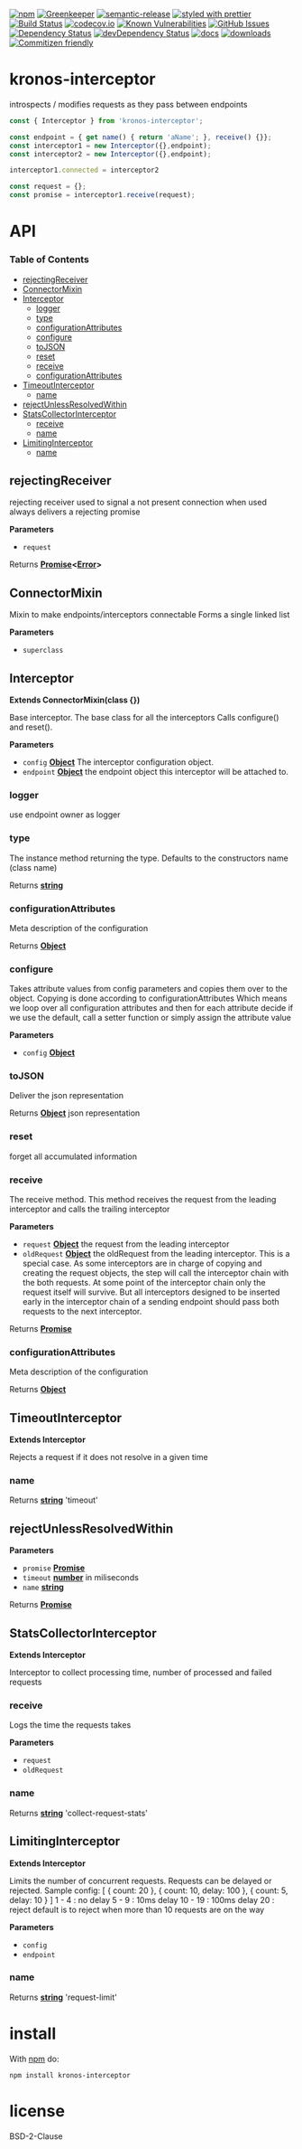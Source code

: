 [![npm](https://img.shields.io/npm/v/kronos-interceptor.svg)](https://www.npmjs.com/package/kronos-interceptor)
[![Greenkeeper](https://badges.greenkeeper.io/Kronos-Integration/kronos-interceptor.svg)](https://greenkeeper.io/)
[![semantic-release](https://img.shields.io/badge/%20%20%F0%9F%93%A6%F0%9F%9A%80-semantic--release-e10079.svg)](https://github.com/Kronos-Integration/kronos-interceptor)
[![styled with prettier](https://img.shields.io/badge/styled_with-prettier-ff69b4.svg)](https://github.com/prettier/prettier)
[![Build Status](https://secure.travis-ci.org/Kronos-Integration/kronos-interceptor.png)](http://travis-ci.org/Kronos-Integration/kronos-interceptor)
[![codecov.io](http://codecov.io/github/Kronos-Integration/kronos-interceptor/coverage.svg?branch=master)](http://codecov.io/github/Kronos-Integration/kronos-interceptor?branch=master)
[![Known Vulnerabilities](https://snyk.io/test/github/Kronos-Integration/kronos-interceptor/badge.svg)](https://snyk.io/test/github/Kronos-Integration/kronos-interceptor)
[![GitHub Issues](https://img.shields.io/github/issues/Kronos-Integration/kronos-interceptor.svg?style=flat-square)](https://github.com/Kronos-Integration/kronos-interceptor/issues)
[![Dependency Status](https://david-dm.org/Kronos-Integration/kronos-interceptor.svg)](https://david-dm.org/Kronos-Integration/kronos-interceptor)
[![devDependency Status](https://david-dm.org/Kronos-Integration/kronos-interceptor/dev-status.svg)](https://david-dm.org/Kronos-Integration/kronos-interceptor#info=devDependencies)
[![docs](http://inch-ci.org/github/Kronos-Integration/kronos-interceptor.svg?branch=master)](http://inch-ci.org/github/Kronos-Integration/kronos-interceptor)
[![downloads](http://img.shields.io/npm/dm/kronos-interceptor.svg?style=flat-square)](https://npmjs.org/package/kronos-interceptor)
[![Commitizen friendly](https://img.shields.io/badge/commitizen-friendly-brightgreen.svg)](http://commitizen.github.io/cz-cli/)

# kronos-interceptor

introspects / modifies requests as they pass between endpoints

<!-- skip-example -->

```javascript
const { Interceptor } from 'kronos-interceptor';

const endpoint = { get name() { return 'aName'; }, receive() {}};
const interceptor1 = new Interceptor({},endpoint);
const interceptor2 = new Interceptor({},endpoint);

interceptor1.connected = interceptor2

const request = {};
const promise = interceptor1.receive(request);
```

# API

<!-- Generated by documentation.js. Update this documentation by updating the source code. -->

### Table of Contents

-   [rejectingReceiver](#rejectingreceiver)
-   [ConnectorMixin](#connectormixin)
-   [Interceptor](#interceptor)
    -   [logger](#logger)
    -   [type](#type)
    -   [configurationAttributes](#configurationattributes)
    -   [configure](#configure)
    -   [toJSON](#tojson)
    -   [reset](#reset)
    -   [receive](#receive)
    -   [configurationAttributes](#configurationattributes-1)
-   [TimeoutInterceptor](#timeoutinterceptor)
    -   [name](#name)
-   [rejectUnlessResolvedWithin](#rejectunlessresolvedwithin)
-   [StatsCollectorInterceptor](#statscollectorinterceptor)
    -   [receive](#receive-1)
    -   [name](#name-1)
-   [LimitingInterceptor](#limitinginterceptor)
    -   [name](#name-2)

## rejectingReceiver

rejecting receiver used to signal a not present connection
when used always delivers a rejecting promise

**Parameters**

-   `request`  

Returns **[Promise](https://developer.mozilla.org/docs/Web/JavaScript/Reference/Global_Objects/Promise)&lt;[Error](https://developer.mozilla.org/docs/Web/JavaScript/Reference/Global_Objects/Error)>**

## ConnectorMixin

Mixin to make endpoints/interceptors connectable
Forms a single linked list

**Parameters**

-   `superclass`  

## Interceptor

**Extends ConnectorMixin(class {})**

Base interceptor. The base class for all the interceptors
Calls configure() and reset().

**Parameters**

-   `config` **[Object](https://developer.mozilla.org/docs/Web/JavaScript/Reference/Global_Objects/Object)** The interceptor configuration object.
-   `endpoint` **[Object](https://developer.mozilla.org/docs/Web/JavaScript/Reference/Global_Objects/Object)** the endpoint object this interceptor will be attached to.

### logger

use endpoint owner as logger

### type

The instance method returning the type.
Defaults to the constructors name (class name)

Returns **[string](https://developer.mozilla.org/docs/Web/JavaScript/Reference/Global_Objects/String)**

### configurationAttributes

Meta description of the configuration

Returns **[Object](https://developer.mozilla.org/docs/Web/JavaScript/Reference/Global_Objects/Object)**

### configure

Takes attribute values from config parameters
and copies them over to the object.
Copying is done according to configurationAttributes
Which means we loop over all configuration attributes
and then for each attribute decide if we use the default, call a setter function
or simply assign the attribute value

**Parameters**

-   `config` **[Object](https://developer.mozilla.org/docs/Web/JavaScript/Reference/Global_Objects/Object)**

### toJSON

Deliver the json representation

Returns **[Object](https://developer.mozilla.org/docs/Web/JavaScript/Reference/Global_Objects/Object)** json representation

### reset

forget all accumulated information

### receive

The receive method. This method receives the request from the leading interceptor and calls the
trailing interceptor

**Parameters**

-   `request` **[Object](https://developer.mozilla.org/docs/Web/JavaScript/Reference/Global_Objects/Object)** the request from the leading interceptor
-   `oldRequest` **[Object](https://developer.mozilla.org/docs/Web/JavaScript/Reference/Global_Objects/Object)** the oldRequest from the leading interceptor.
           This is a special case. As some interceptors are in charge of copying and creating the
           request objects, the step will call the interceptor chain with the both requests.
           At some point of the interceptor chain only the request itself will survive.
           But all interceptors designed to be inserted early in the interceptor chain of a sending
           endpoint should pass both requests to the next interceptor.

Returns **[Promise](https://developer.mozilla.org/docs/Web/JavaScript/Reference/Global_Objects/Promise)**

### configurationAttributes

Meta description of the configuration

Returns **[Object](https://developer.mozilla.org/docs/Web/JavaScript/Reference/Global_Objects/Object)**

## TimeoutInterceptor

**Extends Interceptor**

Rejects a request if it does not resolve in a given time

### name

Returns **[string](https://developer.mozilla.org/docs/Web/JavaScript/Reference/Global_Objects/String)** 'timeout'

## rejectUnlessResolvedWithin

**Parameters**

-   `promise` **[Promise](https://developer.mozilla.org/docs/Web/JavaScript/Reference/Global_Objects/Promise)**
-   `timeout` **[number](https://developer.mozilla.org/docs/Web/JavaScript/Reference/Global_Objects/Number)** in miliseconds
-   `name` **[string](https://developer.mozilla.org/docs/Web/JavaScript/Reference/Global_Objects/String)**

Returns **[Promise](https://developer.mozilla.org/docs/Web/JavaScript/Reference/Global_Objects/Promise)**

## StatsCollectorInterceptor

**Extends Interceptor**

Interceptor to collect processing time, number of processed and
failed requests

### receive

Logs the time the requests takes

**Parameters**

-   `request`  
-   `oldRequest`  

### name

Returns **[string](https://developer.mozilla.org/docs/Web/JavaScript/Reference/Global_Objects/String)** 'collect-request-stats'

## LimitingInterceptor

**Extends Interceptor**

Limits the number of concurrent requests.
Requests can be delayed or rejected.
Sample config:
[
 { count: 20 },
 { count: 10, delay:  100 },
 { count:  5, delay:   10 }
]
 1 -  4 : no delay
 5 -  9 : 10ms delay
10 - 19 : 100ms delay
20      : reject
default is to reject when more than 10 requests are on the way

**Parameters**

-   `config`  
-   `endpoint`  

### name

Returns **[string](https://developer.mozilla.org/docs/Web/JavaScript/Reference/Global_Objects/String)** 'request-limit'

# install

With [npm](http://npmjs.org) do:

```shell
npm install kronos-interceptor
```

# license

BSD-2-Clause
